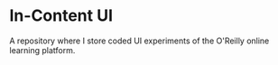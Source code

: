 # In-Content UI
A repository where I store coded UI experiments of the O'Reilly online learning platform.
